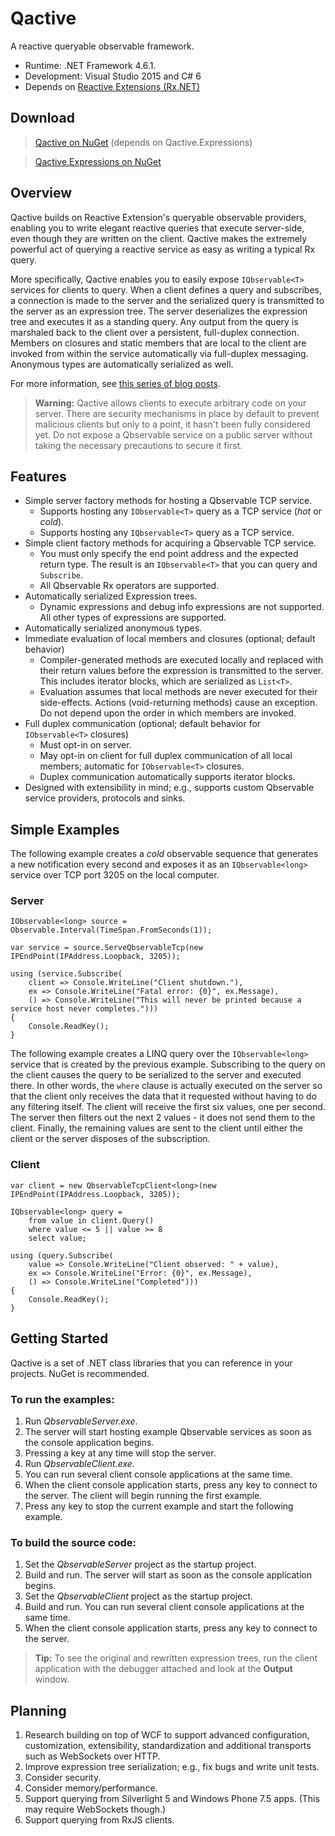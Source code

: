 # Qactive
A reactive queryable observable framework.

* Runtime: .NET Framework 4.6.1.
* Development: Visual Studio 2015 and C# 6
* Depends on [Reactive Extensions (Rx.NET)](https://github.com/Reactive-Extensions/Rx.NET)

## Download
> [Qactive on NuGet](https://www.nuget.org/packages/qactive) (depends on Qactive.Expressions)

> [Qactive.Expressions on NuGet](https://www.nuget.org/packages/qactive.expressions)

## Overview
Qactive builds on Reactive Extension's queryable observable providers, enabling you to write elegant reactive queries that execute server-side, even though they are written on the client.
Qactive makes the extremely powerful act of querying a reactive service as easy as writing a typical Rx query.

More specifically, Qactive enables you to easily expose `IQbservable<T>` services for clients to query. When a client defines a query and subscribes, a connection is made to the server and the 
serialized query is transmitted to the server as an expression tree. The server deserializes the expression tree and executes it as a standing query. Any output from the query is marshaled back 
to the client over a persistent, full-duplex connection. Members on closures and static members that are local to the client are invoked from within the service automatically via full-duplex 
messaging. Anonymous types are automatically serialized as well.

For more information, see [this series of blog posts](http://davesexton.com/blog/page/TCP-Qbservable-Provider-Series.aspx).

> **Warning:** Qactive allows clients to execute arbitrary code on your server.
> There are security mechanisms in place by default to prevent malicious clients but only to a point, 
> it hasn't been fully considered yet. Do not expose a Qbservable service on a public server without 
> taking the necessary precautions to secure it first.

## Features
* Simple server factory methods for hosting a Qbservable TCP service.
  * Supports hosting any `IObservable<T>` query as a TCP service (_hot_ or _cold_).
  * Supports hosting any `IQbservable<T>` query as a TCP service.
* Simple client factory methods for acquiring a Qbservable TCP service.
  * You must only specify the end point address and the expected return type.  The result is an `IQbservable<T>` that you can query and `Subscribe`.
  * All Qbservable Rx operators are supported.
* Automatically serialized Expression trees.
  * Dynamic expressions and debug info expressions are not supported.  All other types of expressions are supported.
* Automatically serialized anonymous types.
* Immediate evaluation of local members and closures (optional; default behavior)
  * Compiler-generated methods are executed locally and replaced with their return values before the expression is transmitted to the server.  This includes iterator blocks, which are serialized as `List<T>`.
  * Evaluation assumes that local methods are never executed for their side-effects.  Actions (void-returning methods) cause an exception.  Do not depend upon the order in which members are invoked.
* Full duplex communication (optional; default behavior for `IObservable<T>` closures)
  * Must opt-in on server.
  * May opt-in on client for full duplex communication of all local members; automatic for `IObservable<T>` closures.
  * Duplex communication automatically supports iterator blocks.
* Designed with extensibility in mind; e.g., supports custom Qbservable service providers, protocols and sinks.

## Simple Examples
The following example creates a _cold_ observable sequence that generates a new notification every second and exposes it as an `IQbservable<long>` service over TCP port 3205 on the local computer.

### Server
```
IObservable<long> source = Observable.Interval(TimeSpan.FromSeconds(1));

var service = source.ServeQbservableTcp(new IPEndPoint(IPAddress.Loopback, 3205));

using (service.Subscribe(
	client => Console.WriteLine("Client shutdown."),
	ex => Console.WriteLine("Fatal error: {0}", ex.Message),
	() => Console.WriteLine("This will never be printed because a service host never completes.")))
{
	Console.ReadKey();
}
```
The following example creates a LINQ query over the `IQbservable<long>` service that is created by the previous example.  Subscribing to the query on the client causes the query to be serialized to the server and executed there.  In other words, the `where` clause is actually executed on the server so that the client only receives the data that it requested without having to do any filtering itself.  The client will receive the first six values, one per second.  The server then filters out the next 2 values - it does not send them to the client.  Finally, the remaining values are sent to the client until either the client or the server disposes of the subscription.

### Client
```
var client = new QbservableTcpClient<long>(new IPEndPoint(IPAddress.Loopback, 3205));

IQbservable<long> query =
	from value in client.Query()
	where value <= 5 || value >= 8
	select value;

using (query.Subscribe(
	value => Console.WriteLine("Client observed: " + value),
	ex => Console.WriteLine("Error: {0}", ex.Message),
	() => Console.WriteLine("Completed")))
{
	Console.ReadKey();
}
```

## Getting Started
Qactive is a set of .NET class libraries that you can reference in your projects. NuGet is recommended.

### To run the examples:
1. Run _QbservableServer.exe_.
  1. The server will start hosting example Qbservable services as soon as the console application begins.
  1. Pressing a key at any time will stop the server.
1. Run _QbservableClient.exe_.
  1. You can run several client console applications at the same time.
1. When the client console application starts, press any key to connect to the server.  The client will begin running the first example.
1. Press any key to stop the current example and start the following example.

### To build the source code:
1. Set the *QbservableServer* project as the startup project.
1. Build and run. The server will start as soon as the console application begins.
1. Set the *QbservableClient* project as the startup project.
1. Build and run. You can run several client console applications at the same time.
1. When the client console application starts, press any key to connect to the server.

> **Tip:** To see the original and rewritten expression trees, run the client application with the debugger attached and look at the **Output** window.

## Planning
1. Research building on top of WCF to support advanced configuration, customization, extensibility, standardization and additional transports such as WebSockets over HTTP.
1. Improve expression tree serialization; e.g., fix bugs and write unit tests.
1. Consider security.
1. Consider memory/performance.
1. Support querying from Silverlight 5 and Windows Phone 7.5 apps.  (This may require WebSockets though.)
1. Support querying from RxJS clients.
